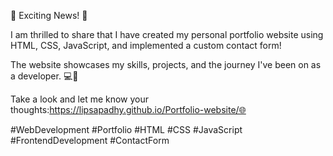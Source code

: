 🌟 Exciting News! 🌟

I am thrilled to share that I have created my personal portfolio website using HTML, CSS, JavaScript, and implemented a custom contact form!

The website showcases my skills, projects, and the journey I've been on as a developer. 💻🔧

Take a look and let me know your thoughts:https://lipsapadhy.github.io/Portfolio-website/🌐

#WebDevelopment #Portfolio #HTML #CSS #JavaScript #FrontendDevelopment #ContactForm
